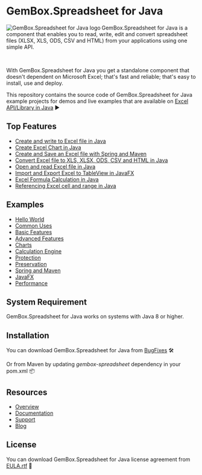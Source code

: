 # GemBox.Spreadsheet for Java

<img src="https://www.gemboxsoftware.com/images/gbs4j-64x64.png" alt="GemBox.Spreadsheet for Java logo" align="left" />

GemBox.Spreadsheet for Java is a component that enables you to read, write, edit and convert spreadsheet files (XLSX, XLS, ODS, CSV and HTML) from your applications using one simple API.

<br/>

With GemBox.Spreadsheet for Java you get a standalone component that doesn't dependent on Microsoft Excel; that's fast and reliable; that's easy to install, use and deploy.

This repository contains the source code of GemBox.Spreadsheet for Java example projects for demos and live examples that are available on [Excel API/Library in Java](https://www.gemboxsoftware.com/spreadsheet-java/examples/java-excel-api-library/601) ▶

## Top Features

* [Create and write to Excel file in Java](https://www.gemboxsoftware.com/spreadsheet-java/examples/create-write-excel-file-in-java/402)
* [Create Excel Chart in Java](https://www.gemboxsoftware.com/spreadsheet-java/examples/java-create-excel-chart/301)
* [Create and Save an Excel file with Spring and Maven](https://www.gemboxsoftware.com/spreadsheet-java/examples/spring-maven-excel-file/5601)
* [Convert Excel file to XLS, XLSX, ODS, CSV and HTML in Java](https://www.gemboxsoftware.com/spreadsheet-java/examples/java-convert-excel-to-xls-xlsx-ods-csv-html/404)
* [Open and read Excel file in Java](https://www.gemboxsoftware.com/spreadsheet-java/examples/open-read-excel-file-in-java/401)
* [Import and Export Excel to TableView in JavaFX](https://www.gemboxsoftware.com/spreadsheet-java/examples/javafx-import-export-excel-tableview/5301)
* [Excel Formula Calculation in Java](https://www.gemboxsoftware.com/spreadsheet-java/examples/excel-formula-calculation/901)
* [Referencing Excel cell and range in Java](https://www.gemboxsoftware.com/spreadsheet-java/examples/java-excel-range/204)

## Examples

* [Hello World](https://github.com/GemBoxLtd/GemBox.Spreadsheet.Java.Examples/tree/master/src/hello-world)
* [Common Uses](https://github.com/GemBoxLtd/GemBox.Spreadsheet.Java.Examples/tree/master/src/common-uses)
* [Basic Features](https://github.com/GemBoxLtd/GemBox.Spreadsheet.Java.Examples/tree/master/src/basic-features)
* [Advanced Features](https://github.com/GemBoxLtd/GemBox.Spreadsheet.Java.Examples/tree/master/src/advanced-features)
* [Charts](https://github.com/GemBoxLtd/GemBox.Spreadsheet.Java.Examples/tree/master/src/charts)
* [Calculation Engine](https://github.com/GemBoxLtd/GemBox.Spreadsheet.Java.Examples/tree/master/src/calculation-engine)
* [Protection](https://github.com/GemBoxLtd/GemBox.Spreadsheet.Java.Examples/tree/master/src/protection)
* [Preservation](https://github.com/GemBoxLtd/GemBox.Spreadsheet.Java.Examples/tree/master/src/preservation)
* [Spring and Maven](https://github.com/GemBoxLtd/GemBox.Spreadsheet.Java.Examples/tree/master/src/spring-and-maven)
* [JavaFX](https://github.com/GemBoxLtd/GemBox.Spreadsheet.Java.Examples/tree/master/src/javafx)
* [Performance](https://github.com/GemBoxLtd/GemBox.Spreadsheet.Java.Examples/tree/master/src/performance)

## System Requirement

GemBox.Spreadsheet for Java works on systems with Java 8 or higher.

## Installation

You can download GemBox.Spreadsheet for Java from [BugFixes](https://www.gemboxsoftware.com/spreadsheet-java/downloads/bugfixes.html) 🛠️

Or from Maven by updating *gembox-spreadsheet* dependency in your pom.xml 📦

## Resources
* [Overview](https://www.gemboxsoftware.com/spreadsheet-java)
* [Documentation](https://www.gemboxsoftware.com/spreadsheet-java/docs/introduction.html)
* [Support](https://www.gemboxsoftware.com/spreadsheet-java/support)
* [Blog](https://www.gemboxsoftware.com/gembox-spreadsheet-for-java)

## License

You can download GemBox.Spreadsheet for Java license agreement from [EULA.rtf](https://www.gemboxsoftware.com/EULA.rtf) 📝
